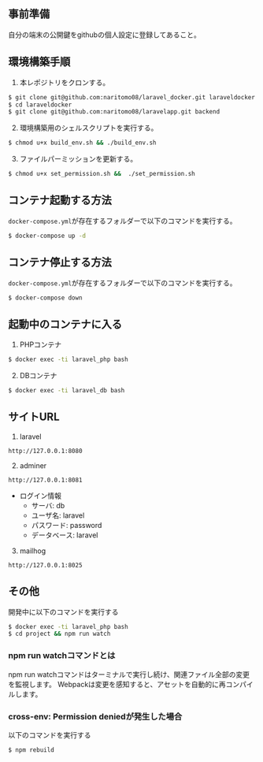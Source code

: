 ## 事前準備

自分の端末の公開鍵をgithubの個人設定に登録してあること。

## 環境構築手順

1. 本レポジトリをクロンする。

```bash
$ git clone git@github.com:naritomo08/laravel_docker.git laraveldocker
$ cd laraveldocker
$ git clone git@github.com:naritomo08/laravelapp.git backend
```

2. 環境構築用のシェルスクリプトを実行する。

```bash
$ chmod u+x build_env.sh && ./build_env.sh
```

3. ファイルパーミッションを更新する。

```bash
$ chmod u+x set_permission.sh &&  ./set_permission.sh
```

## コンテナ起動する方法

`docker-compose.yml`が存在するフォルダーで以下のコマンドを実行する。

```bash
$ docker-compose up -d
```

## コンテナ停止する方法

`docker-compose.yml`が存在するフォルダーで以下のコマンドを実行する。

```bash
$ docker-compose down
```


## 起動中のコンテナに入る

1. PHPコンテナ

```bash
$ docker exec -ti laravel_php bash
```

2. DBコンテナ

```bash
$ docker exec -ti laravel_db bash
```

## サイトURL

1. laravel

```
http://127.0.0.1:8080
```

2. adminer

```
http://127.0.0.1:8081
```

* ログイン情報
  - サーバ: db
  - ユーザ名: laravel
  - パスワード: password
  - データベース: laravel

3. mailhog

```
http://127.0.0.1:8025
```

## その他

開発中に以下のコマンドを実行する

```bash
$ docker exec -ti laravel_php bash
$ cd project && npm run watch
```

### npm run watchコマンドとは

npm run watchコマンドはターミナルで実行し続け、関連ファイル全部の変更を監視します。
Webpackは変更を感知すると、アセットを自動的に再コンパイルします。

### cross-env: Permission deniedが発生した場合

以下のコマンドを実行する

```bash
$ npm rebuild
```
